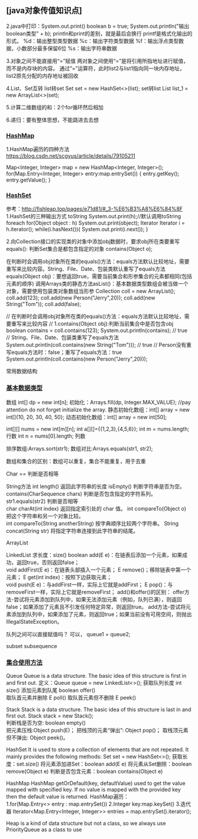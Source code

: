 ## [java对象传值知识点]



2.java中打印：System.out.print()
boolean b = true;
System.out.println("输出boolean类型" + b);
println和print的差别，就是最后会换行
printf是格式化输出的形式。
%d：输出整型类型数据
%c：输出字符类型数据
%f：输出浮点类型数据，小数部分最多保留6位
%s：输出字符串数据

3.对象之间不能直接用“=”赋值
两对象之间使用“=”是将引用所指地址进行赋值，而不是内存块的内容。
通过“=”运算符，此时list2与list1指向同一块内存地址，list2原先分配的内存地址被回收

4.List、Set互转
list转set Set<String> set = new HashSet<>(list);
set转list List<String> list_1 = new ArrayList<>(set);

5.计算二维数组的和：2个for循环然后相加
  
6.递归：要有整体思想，不能跳进去去想
  
### [HashMap]()
1.HashMap遍历的四种方法
https://blog.csdn.net/scgyus/article/details/79105211

Map<Integer, Integer> map = new HashMap<Integer, Integer>();
for(Map.Entry<Integer, Integer> entry:map.entrySet()) {
  entry.getKey();
  entry.getValue();
}

### [HashSet]()
参考：http://fishleap.top/pages/e71d81/#_3-%E6%B3%A8%E6%84%8F
1.HashSet的三种输出方式
 toString  		System.out.print(h);//默认调用toString
 foreach    for(Object object : h)  System.out.print(object);
 Iterator   Iterator i = h.iterator();  while(i.hasNext()){ System.out.print(i.next()); }

2.向Collection接口的实现类的对象中添加obj数据时，要求obj所在类要重写equals():
判断Set集合是都包含指定的对象  contains(Object o);

在判断时会调用obj对象所在类的equals()方法：equals方法默认比较地址，需要重写来比较内容。String、File、Date、包装类默认重写了equals方法
equals(Object obj)：要想返回true，需要当前集合和形参集合的元素都相同(包括元素的顺序)
调用Arrays类的静态方法asList()：基本数据类型数组会被当做一个对象，需要使用包装类对象数组当形参
Collection coll = new ArrayList();
coll.add(123);
coll.add(new Person("Jerry",20));
coll.add(new String("Tom"));
coll.add(false);

// 在判断时会调用obj对象所在类的equals()方法：equals方法默认比较地址，需要重写来比较内容
// 1.contains(Object obj):判断当前集合中是否包含obj
boolean contains = coll.contains(123);
System.out.println(contains);	// true
// String、File、Date、包装类重写了equals方法
System.out.println(coll.contains(new String("Tom")));	// true
// Person没有重写equals方法时：false；重写了equals方法：true
System.out.println(coll.contains(new Person("Jerry",20)));

常用数据结构

### [基本数据类型]()

数组
int[] dp = new int[n];
初始化：Arrays.fill(dp, Integer.MAX_VALUE);  //pay attention do not forget initialize the array.
静态初始化数组：int[] array = new int[]{10, 20, 30, 40, 50};
动态初始化数组：int[] array = new int[50];  

int[][] nums = new int[m][n];
int a[][]={{1,2,3},{4,5,6}};
int m = nums.length;   行数
int n = nums[0].length;   列数
  
排序数组:Arrays.sort(str1);
数组对比:Arrays.equals(str1, str2);  
  
数组和集合的区别：数组可以重复，集合不能重复，用于去重
  
Char 
==  判断是否相等 
  
String方法
int length() 返回此字符串的长度
isEmpty() 判断字符串是否为空。 
contains(CharSequence chars) 判断是否包含指定的字符系列。
str1.equals(str2) 判断是否相等  
char charAt(int index) 返回指定索引处的 char 值。
int compareTo(Object o) 把这个字符串和另一个对象比较。  
int compareTo(String anotherString) 按字典顺序比较两个字符串。
String concat(String str) 将指定字符串连接到此字符串的结尾。

ArrayList
  
LinkedList
求长度：size()
boolean add(E e)：在链表后添加一个元素，如果成功，返回true，否则返回false；  
void addFirst(E e)：在链表头部插入一个元素；
E remove()；移除链表中第一个元素；
E get(int index)：按照下边获取元素；  
void push(E e)：与addFirst一样，实际上它就是addFirst；
E pop()：与removeFirst一样，实际上它就是removeFirst；
add()和offer()的区别：
offer方法-尝试将元素添加到队列中，如果无法添加元素（例如，队列已满），则返回false；如果添加了元素且不引发任何特定异常，则返回true。
add方法-尝试将元素添加到队列中，如果添加了元素，则返回true；如果当前没有可用空间，则抛出IllegalStateException。 
    
队列之间可以直接赋值吗？ 可以， queue1 = queue2;
  

subset subsequence    
  
### [集合使用方法]()
  
Queue 
Queue is a data structure. The basic idea of this structure is first in and first out.
定义：Queue<String> queue = new LinkedList<>();
获取队列长度 int size()
添加元素到队尾 boolean offer()  
取队首元素并删除	E poll()
取队首元素但不删除	E peek()
  
Stack
Stack is a data structure. The basic idea of this structure is last in and first out.
Stack<Character> stack = new Stack<Character>();  
判断栈是否为空: boolean empty()	 
把元素压栈:Object push(E)；
把栈顶的元素“弹出”: Object pop()；
取栈顶元素但不弹出: Object peek()。  
    
HashSet 
It is used to store a collection of elements that are not repeated. It mainly provides the following methods:
Set<String> set = new HashSet<>();
获取长度：set.size()
将元素添加进Set<E>：boolean add(E e)
将元素从Set<E>删除：boolean remove(Object e)
判断是否包含元素：boolean contains(Object e)
  
HashMap
HashMap getOrDefault(key, defaultValue)  used to get the value mapped with specified key. If no value is mapped with the provided key then the default value is returned. 
HashMap遍历：  
1.for(Map.Entry<> entry : map.entrySet())
2.Integer key:map.keySet()
3.迭代器 Iterator<Map.Entry<Integer, Integer>> entries = map.entrySet().iterator();
  
Heap
is a kind of data structure but not a class, so we always use PriorityQueue as a class to use
  


  
  
  
  
  


